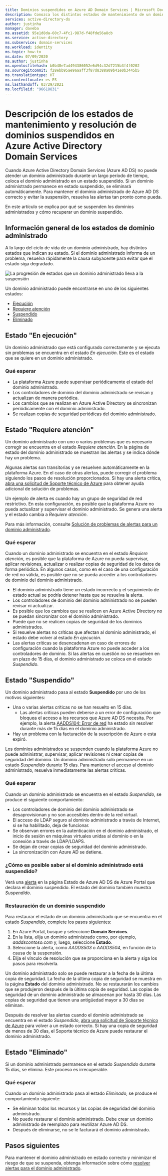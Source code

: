 ```yaml
---
title: Dominios suspendidos en Azure AD Domain Services | Microsoft Docs
description: Conozca los distintos estados de mantenimiento de un dominio administrado de Azure AD DS y cómo restaurar un dominio suspendido.
services: active-directory-ds
author: justinha
manager: daveba
ms.assetid: 95e1d8da-60c7-4fc1-987d-f48fde56a8cb
ms.service: active-directory
ms.subservice: domain-services
ms.workload: identity
ms.topic: how-to
ms.date: 07/09/2020
ms.author: justinha
ms.openlocfilehash: b0b48e7ad494386052e6d94c32d7215b3f4f0202
ms.sourcegitcommit: f28ebb95ae9aaaff3f87d8388a09b41e0b3445b5
ms.translationtype: HT
ms.contentlocale: es-ES
ms.lasthandoff: 03/29/2021
ms.locfileid: "96618831"
---
```

# <a name="understand-the-health-states-and-resolve-suspended-domains-in-azure-active-directory-domain-services"></a>Descripción de los estados de mantenimiento y resolución de dominios suspendidos en Azure Active Directory Domain Services

Cuando Azure Active Directory Domain Services (Azure AD DS) no puede atender un dominio administrado durante un largo período de tiempo, coloca el dominio administrado en un estado suspendido. Si un dominio administrado permanece en estado suspendido, se eliminará automáticamente. Para mantener el dominio administrado de Azure AD DS correcto y evitar la suspensión, resuelva las alertas tan pronto como pueda.

En este artículo se explica por qué se suspenden los dominios administrados y cómo recuperar un dominio suspendido.

## <a name="overview-of-managed-domain-states"></a>Información general de los estados de dominio administrado

A lo largo del ciclo de vida de un dominio administrado, hay distintos estados que indican su estado. Si el dominio administrado informa de un problema, resuelva rápidamente la causa subyacente para evitar que el estado siga degradado.

![La progresión de estados que un dominio administrado lleva a la suspensión](media/active-directory-domain-services-suspension/suspension-timeline.PNG)

Un dominio administrado puede encontrarse en uno de los siguientes estados:

* [Ejecución](#running-state)
* [Requiere atención](#needs-attention-state)
* [Suspendido](#suspended-state)
* [Eliminado](#deleted-state)

## <a name="running-state"></a>Estado "En ejecución"

Un dominio administrado que está configurado correctamente y se ejecuta sin problemas se encuentra en el estado *En ejecución*. Este es el estado que se quiere en un dominio administrado.

### <a name="what-to-expect"></a>Qué esperar

* La plataforma Azure puede supervisar periódicamente el estado del dominio administrado.
* Los controladores de dominio del dominio administrado se revisan y actualizan de manera periódica.
* Los cambios que se realizan en Azure Active Directory se sincronizan periódicamente con el dominio administrado.
* Se realizan copias de seguridad periódicas del dominio administrado.

## <a name="needs-attention-state"></a>Estado "Requiere atención"

Un dominio administrado con uno o varios problemas que es necesario corregir se encuentra en el estado *Requiere atención*. En la página de estado del dominio administrado se muestran las alertas y se indica dónde hay un problema.

Algunas alertas son transitorias y se resuelven automáticamente en la plataforma Azure. En el caso de otras alertas, puede corregir el problema siguiendo los pasos de resolución proporcionados. Si hay una alerta crítica, [abra una solicitud de Soporte técnico de Azure][azure-support] para obtener ayuda adicional de solución de problemas.

Un ejemplo de alerta es cuando hay un grupo de seguridad de red restrictivo. En esta configuración, es posible que la plataforma Azure no pueda actualizar y supervisar el dominio administrado. Se genera una alerta y el estado cambia a *Requiere atención*.

Para más información, consulte [Solución de problemas de alertas para un dominio administrado][resolve-alerts].

### <a name="what-to-expect"></a>Qué esperar

Cuando un dominio administrado se encuentra en el estado *Requiere atención*, es posible que la plataforma de Azure no pueda supervisar, aplicar revisiones, actualizar o realizar copias de seguridad de los datos de forma periódica. En algunos casos, como en el caso de una configuración de red no válida, es posible que no se pueda acceder a los controladores de dominio del dominio administrado.

* El dominio administrado tiene un estado incorrecto y el seguimiento de estado actual se podría detener hasta que se resuelva la alerta.
* Los controladores de dominio del dominio administrado no se pueden revisar ni actualizar.
* Es posible que los cambios que se realicen en Azure Active Directory no se puedan sincronizar con el dominio administrado.
* Puede que no se realicen copias de seguridad de los dominios administrados.
* Si resuelve alertas no críticas que afectan al dominio administrado, el estado debe volver al estado *En ejecución*.
* Las alertas críticas se desencadenan en caso de errores de configuración cuando la plataforma Azure no puede acceder a los controladores de dominio. Si las alertas en cuestión no se resuelven en un plazo de 15 días, el dominio administrado se coloca en el estado *Suspendido*.

## <a name="suspended-state"></a>Estado "Suspendido"

Un dominio administrado pasa al estado **Suspendido** por uno de los motivos siguientes:

* Una o varias alertas críticas no se han resuelto en 15 días.
    * Las alertas críticas pueden deberse a un error de configuración que bloquea el acceso a los recursos que Azure AD DS necesita. Por ejemplo, la alerta [AADDS104: Error de red][alert-nsg] ha estado sin resolver durante más de 15 días en el dominio administrado.
* Hay un problema con la facturación de la suscripción de Azure o esta expiró.

Los dominios administrados se suspenden cuando la plataforma Azure no puede administrar, supervisar, aplicar revisiones ni crear copias de seguridad del dominio. Un dominio administrado solo permanece en un estado *Suspendido* durante 15 días. Para mantener el acceso al dominio administrado, resuelva inmediatamente las alertas críticas.

### <a name="what-to-expect"></a>Qué esperar

Cuando un dominio administrado se encuentra en el estado *Suspendido*, se produce el siguiente comportamiento:

* Los controladores de dominio del dominio administrado se desaprovisionan y no son accesibles dentro de la red virtual.
* El acceso de LDAP seguro al dominio administrado a través de Internet, si se ha habilitado, deja de funcionar.
* Se observan errores en la autenticación en el dominio administrado, el inicio de sesión en máquinas virtuales unidas al dominio o en la conexión a través de LDAP/LDAPS.
* Se dejan de crear copias de seguridad del dominio administrado.
* La sincronización con Azure AD se detiene.

### <a name="how-do-you-know-if-your-managed-domain-is-suspended"></a>¿Cómo es posible saber si el dominio administrado está suspendido?

Verá una [alerta][resolve-alerts] en la página Estado de Azure AD DS de Azure Portal que declara el dominio suspendido. El estado del dominio también muestra *Suspendido*.

### <a name="restore-a-suspended-domain"></a>Restauración de un dominio suspendido

Para restaurar el estado de un dominio administrado que se encuentra en el estado *Suspendido*, complete los pasos siguientes:

1. En Azure Portal, busque y seleccione **Domain Services**.
1. En la lista, elija un dominio administrado como, por ejemplo, *aaddscontoso.com* y, luego, seleccione **Estado**.
1. Seleccione la alerta, como *AADDS503* o *AADDS504*, en función de la causa de la suspensión.
1. Elija el vínculo de resolución que se proporciona en la alerta y siga los pasos para resolverla.

Un dominio administrado solo se puede restaurar a la fecha de la última copia de seguridad. La fecha de la última copia de seguridad se muestra en la página **Estado** del dominio administrado. No se restaurarán los cambios que se produjeron después de la última copia de seguridad. Las copias de seguridad de un dominio administrado se almacenan por hasta 30 días. Las copias de seguridad que tienen una antigüedad mayor a 30 días se eliminan.

Después de resolver las alertas cuando el dominio administrado se encuentra en el estado *Suspendido*, [abra una solicitud de Soporte técnico de Azure][azure-support] para volver a un estado correcto. Si hay una copia de seguridad de menos de 30 días, el Soporte técnico de Azure puede restaurar el dominio administrado.

## <a name="deleted-state"></a>Estado "Eliminado"

Si un dominio administrado permanece en el estado *Suspendido* durante 15 días, se elimina. Este proceso es irrecuperable.

### <a name="what-to-expect"></a>Qué esperar

Cuando un dominio administrado pasa al estado *Eliminado*, se produce el comportamiento siguiente:

* Se eliminan todos los recursos y las copias de seguridad del dominio administrado.
* No puede restaurar el dominio administrado. Debe crear un dominio administrado de reemplazo para reutilizar Azure AD DS.
* Después de eliminarse, no se le facturará el dominio administrado.

## <a name="next-steps"></a>Pasos siguientes

Para mantener el dominio administrado en estado correcto y minimizar el riesgo de que se suspenda, obtenga información sobre cómo [resolver alertas para el dominio administrado][resolve-alerts].

<!-- INTERNAL LINKS -->
[alert-nsg]: alert-nsg.md
[azure-support]: ../active-directory/fundamentals/active-directory-troubleshooting-support-howto.md
[resolve-alerts]: troubleshoot-alerts.md
